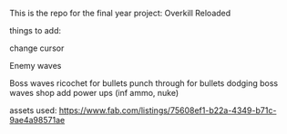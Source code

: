 This is the repo for the final year project: Overkill Reloaded

things to add:

change cursor



Enemy waves

Boss waves
ricochet for bullets
punch through for bullets
dodging 
boss waves
shop
add power ups (inf ammo, nuke)

assets used: 
https://www.fab.com/listings/75608ef1-b22a-4349-b71c-9ae4a98571ae
